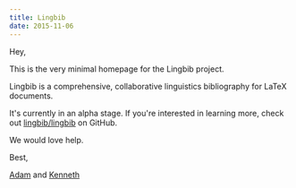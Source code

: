 ```yaml
---
title: Lingbib
date: 2015-11-06
---
```


Hey,

This is the very minimal homepage for the Lingbib project.

Lingbib is a comprehensive, collaborative linguistics bibliography for LaTeX documents.

It's currently in an alpha stage. If you're interested in learning more, check out [lingbib/lingbib][lingbib] on GitHub.

We would love help.

Best,

[Adam][adam] and [Kenneth][kenneth]

[lingbib]: https://github.com/lingbib/lingbib/
[adam]: http://adamliter.org
[kenneth]: http://khanson679.github.io/
